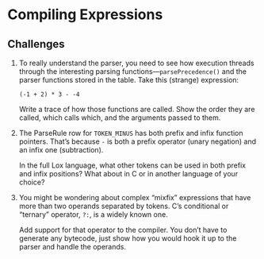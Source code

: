 # Compiling Expressions

## Challenges

1. To really understand the parser, you need to see how execution threads through the interesting parsing functions—`parsePrecedence()` and the parser functions stored in the table. Take this (strange) expression:

   ```lox
   (-1 + 2) * 3 - -4
   ```

   Write a trace of how those functions are called. Show the order they are called, which calls which, and the arguments passed to them.

2. The ParseRule row for `TOKEN_MINUS` has both prefix and infix function pointers. That’s because `-` is both a prefix operator (unary negation) and an infix one (subtraction).

   In the full Lox language, what other tokens can be used in both prefix and infix positions? What about in C or in another language of your choice?

3. You might be wondering about complex “mixfix” expressions that have more than two operands separated by tokens. C’s conditional or “ternary” operator, `?:`, is a widely known one.

   Add support for that operator to the compiler. You don’t have to generate any bytecode, just show how you would hook it up to the parser and handle the operands.

